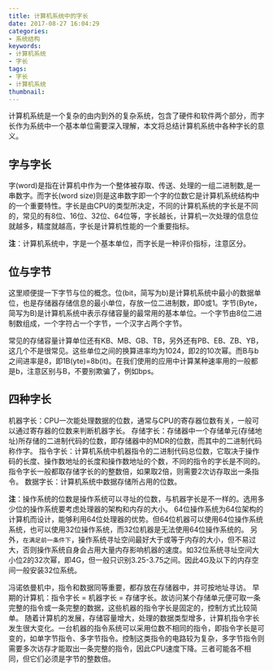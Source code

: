 ```yaml
---
title: 计算机系统中的字长
date: 2017-08-27 16:04:29
categories:
- 系统结构
keywords:
- 计算机系统
- 字长
tags:
- 字长
- 计算机系统
thumbnail:
---
```


计算机系统是一个复杂的由内到外的复杂系统，包含了硬件和软件两个部分，而字长作为系统中一个基本单位需要深入理解，本文将总结计算机系统中各种字长的意义。

<!--more-->

## 字与字长

字(word)是指在计算机中作为一个整体被存取、传送、处理的一组二进制数,是一串数字。而字长(word size)则是这串数字即一个字的位数它是计算机系统结构中的一个重要特性。字长是由CPU的类型所决定，不同的计算机系统的字长是不同的，常见的有8位、16位、32位、64位等，字长越长，计算机一次处理的信息位就越多，精度就越高，字长是计算机性能的一个重要指标。

**注**：计算机系统中，字是一个基本单位，而字长是一种评价指标，注意区分。

## 位与字节

这里顺便提一下字节与位的概念。位(bit，简写为b)是计算机系统中最小的数据单位，也是存储器存储信息的最小单位，存放一位二进制数，即0或1。字节(Byte，简写为B)是计算机系统中表示存储容量的最常用的基本单位。一个字节由8位二进制数组成，一个字符占一个字节，一个汉字占两个字节。

常见的存储容量计算单位还有KB、MB、GB、TB，另外还有PB、EB、ZB、YB，这几个不是很常见。这些单位之间的换算进率均为1024，即2的10次幂。而B与b之间进率是8，即1B(yte)=8b(it)。在我们使用的应用中计算某种速率用的一般都是b，注意区别与B，不要别欺骗了，例如bps。

## 四种字长

机器字长：CPU一次能处理数据的位数，通常与CPU的寄存器位数有关，一般可以通过寄存器的位数来判断机器字长。
存储字长：存储器中一个存储单元(存储地址)所存储的二进制代码的位数，即存储器中的MDR的位数，而其中的二进制代码称作字。
指令字长：计算机系统中机器指令的二进制代码总位数，它取决于操作码的长度、操作数地址的长度和操作数地址的个数，不同的指令的字长是不同的。指令字长一般都取存储字长的的整数倍，如果取2倍，则需要2次访存取出一条指令。
数据字长：计算机系统中数据存储所占用的位数。

**注**：操作系统的位数是操作系统可以寻址的位数，与机器字长是不一样的。选用多少位的操作系统要考虑处理器的架构和内存的大小。
64位操作系统为64位架构的计算机而设计，能够利用64位处理器的优势。但64位机器可以使用64位操作系统系统，也可以使用32位操作系统，而32位机器是无法使用64位操作系统的。
另外，``在满足前一条件下``，操作系统寻址空间最好大于或等于内存的大小，但不易过大，否则操作系统自身会占用大量内存影响机器的速度。如32位系统寻址空间大小位2的32次幂，即4G，但一般只识别3.25-3.75之间。因此4G及以下的内存空间一般安装32位系统。

冯诺依曼机中，指令和数据同等重要，都存放在存储器中，并可按地址寻访。
早期的计算机：指令字长 = 机器字长 = 存储字长。故访问某个存储单元便可取一条完整的指令或一条完整的数据，这些机器的指令字长是固定的，控制方式比较简单。
随着计算机的发展，存储容量增大，处理的数据类型增多，计算机指令字长发生很大变化。一台机器的指令系统可以采用位数不相同的指令，即指令字长是可变的，如单字节指令、多字节指令。控制这类指令的电路较为复杂，多字节指令则需要多次访存才能取出一条完整的指令，因此CPU速度下降。三者可能各不相同，但它们必须是字节的整数倍。
